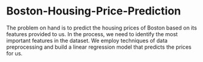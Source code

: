 # Boston-Housing-Price-Prediction
The problem on hand is to predict the housing prices of Boston based on its features provided to us. 
In the process, we need to identify the most important features in the dataset. 
We employ techniques of data preprocessing and build a linear regression model that predicts the prices for us.
